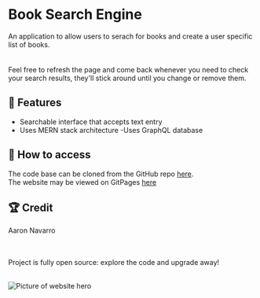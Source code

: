 # Book Search Engine 

An application to allow users to serach for books and create a user specific list of books.  
<br><br>
Feel free to refresh the page and come back whenever you need to check your search results, they'll stick around until you change or remove them.
<br>
## :memo: Features
 - Searchable interface that accepts text entry
 - Uses MERN stack architecture 
 -Uses GraphQL database 

## :key: How to access
The code base can be cloned from the GitHub repo [here]().
<br>
The website may be viewed on GitPages [here]()
<br>
## :trophy: Credit
Aaron Navarro
<br>

<br>
<br>
Project is fully open source: explore the code and upgrade away!
<br>
<br>

![Picture of website hero](/images/CIbi-del-mondo-2.jpg "Main page")



